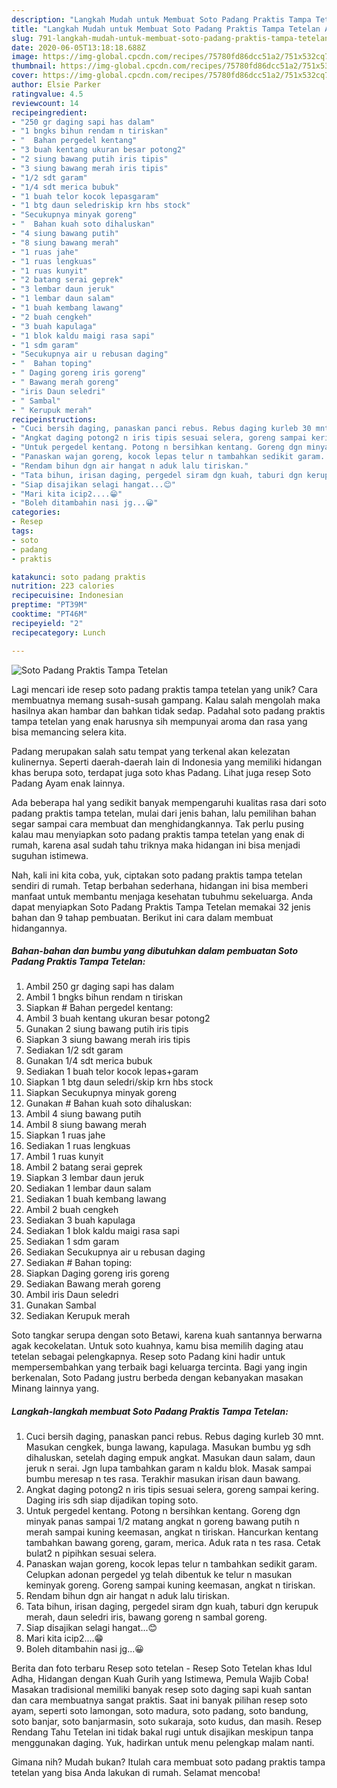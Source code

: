 ```yaml
---
description: "Langkah Mudah untuk Membuat Soto Padang Praktis Tampa Tetelan Anti Gagal"
title: "Langkah Mudah untuk Membuat Soto Padang Praktis Tampa Tetelan Anti Gagal"
slug: 791-langkah-mudah-untuk-membuat-soto-padang-praktis-tampa-tetelan-anti-gagal
date: 2020-06-05T13:18:18.688Z
image: https://img-global.cpcdn.com/recipes/75780fd86dcc51a2/751x532cq70/soto-padang-praktis-tampa-tetelan-foto-resep-utama.jpg
thumbnail: https://img-global.cpcdn.com/recipes/75780fd86dcc51a2/751x532cq70/soto-padang-praktis-tampa-tetelan-foto-resep-utama.jpg
cover: https://img-global.cpcdn.com/recipes/75780fd86dcc51a2/751x532cq70/soto-padang-praktis-tampa-tetelan-foto-resep-utama.jpg
author: Elsie Parker
ratingvalue: 4.5
reviewcount: 14
recipeingredient:
- "250 gr daging sapi has dalam"
- "1 bngks bihun rendam n tiriskan"
- "  Bahan pergedel kentang"
- "3 buah kentang ukuran besar potong2"
- "2 siung bawang putih iris tipis"
- "3 siung bawang merah iris tipis"
- "1/2 sdt garam"
- "1/4 sdt merica bubuk"
- "1 buah telor kocok lepasgaram"
- "1 btg daun seledriskip krn hbs stock"
- "Secukupnya minyak goreng"
- "  Bahan kuah soto dihaluskan"
- "4 siung bawang putih"
- "8 siung bawang merah"
- "1 ruas jahe"
- "1 ruas lengkuas"
- "1 ruas kunyit"
- "2 batang serai geprek"
- "3 lembar daun jeruk"
- "1 lembar daun salam"
- "1 buah kembang lawang"
- "2 buah cengkeh"
- "3 buah kapulaga"
- "1 blok kaldu maigi rasa sapi"
- "1 sdm garam"
- "Secukupnya air u rebusan daging"
- "  Bahan toping"
- " Daging goreng iris goreng"
- " Bawang merah goreng"
- "iris Daun seledri"
- " Sambal"
- " Kerupuk merah"
recipeinstructions:
- "Cuci bersih daging, panaskan panci rebus. Rebus daging kurleb 30 mnt. Masukan cengkek, bunga lawang, kapulaga. Masukan bumbu yg sdh dihaluskan, setelah daging empuk angkat. Masukan daun salam, daun jeruk n serai. Jgn lupa tambahkan garam n kaldu blok. Masak sampai bumbu meresap n tes rasa. Terakhir masukan irisan daun bawang."
- "Angkat daging potong2 n iris tipis sesuai selera, goreng sampai kering. Daging iris sdh siap dijadikan toping soto."
- "Untuk pergedel kentang. Potong n bersihkan kentang. Goreng dgn minyak panas sampai 1/2 matang angkat n goreng bawang putih n merah sampai kuning keemasan, angkat n tiriskan. Hancurkan kentang tambahkan bawang goreng, garam, merica. Aduk rata n tes rasa. Cetak bulat2 n pipihkan sesuai selera."
- "Panaskan wajan goreng, kocok lepas telur n tambahkan sedikit garam. Celupkan adonan pergedel yg telah dibentuk ke telur n masukan keminyak goreng. Goreng sampai kuning keemasan, angkat n tiriskan."
- "Rendam bihun dgn air hangat n aduk lalu tiriskan."
- "Tata bihun, irisan daging, pergedel siram dgn kuah, taburi dgn kerupuk merah, daun seledri iris, bawang goreng n sambal goreng."
- "Siap disajikan selagi hangat...😊"
- "Mari kita icip2....😁"
- "Boleh ditambahin nasi jg...😀"
categories:
- Resep
tags:
- soto
- padang
- praktis

katakunci: soto padang praktis 
nutrition: 223 calories
recipecuisine: Indonesian
preptime: "PT39M"
cooktime: "PT46M"
recipeyield: "2"
recipecategory: Lunch

---
```



![Soto Padang Praktis Tampa Tetelan](https://img-global.cpcdn.com/recipes/75780fd86dcc51a2/751x532cq70/soto-padang-praktis-tampa-tetelan-foto-resep-utama.jpg)

Lagi mencari ide resep soto padang praktis tampa tetelan yang unik? Cara membuatnya memang susah-susah gampang. Kalau salah mengolah maka hasilnya akan hambar dan bahkan tidak sedap. Padahal soto padang praktis tampa tetelan yang enak harusnya sih mempunyai aroma dan rasa yang bisa memancing selera kita.

Padang merupakan salah satu tempat yang terkenal akan kelezatan kulinernya. Seperti daerah-daerah lain di Indonesia yang memiliki hidangan khas berupa soto, terdapat juga soto khas Padang. Lihat juga resep Soto Padang Ayam enak lainnya.

Ada beberapa hal yang sedikit banyak mempengaruhi kualitas rasa dari soto padang praktis tampa tetelan, mulai dari jenis bahan, lalu pemilihan bahan segar sampai cara membuat dan menghidangkannya. Tak perlu pusing kalau mau menyiapkan soto padang praktis tampa tetelan yang enak di rumah, karena asal sudah tahu triknya maka hidangan ini bisa menjadi suguhan istimewa.


Nah, kali ini kita coba, yuk, ciptakan soto padang praktis tampa tetelan sendiri di rumah. Tetap berbahan sederhana, hidangan ini bisa memberi manfaat untuk membantu menjaga kesehatan tubuhmu sekeluarga. Anda dapat menyiapkan Soto Padang Praktis Tampa Tetelan memakai 32 jenis bahan dan 9 tahap pembuatan. Berikut ini cara dalam membuat hidangannya.

<!--inarticleads1-->

##### Bahan-bahan dan bumbu yang dibutuhkan dalam pembuatan Soto Padang Praktis Tampa Tetelan:

1. Ambil 250 gr daging sapi has dalam
1. Ambil 1 bngks bihun rendam n tiriskan
1. Siapkan  # Bahan pergedel kentang:
1. Ambil 3 buah kentang ukuran besar potong2
1. Gunakan 2 siung bawang putih iris tipis
1. Siapkan 3 siung bawang merah iris tipis
1. Sediakan 1/2 sdt garam
1. Gunakan 1/4 sdt merica bubuk
1. Sediakan 1 buah telor kocok lepas+garam
1. Siapkan 1 btg daun seledri/skip krn hbs stock
1. Siapkan Secukupnya minyak goreng
1. Gunakan  # Bahan kuah soto dihaluskan:
1. Ambil 4 siung bawang putih
1. Ambil 8 siung bawang merah
1. Siapkan 1 ruas jahe
1. Sediakan 1 ruas lengkuas
1. Ambil 1 ruas kunyit
1. Ambil 2 batang serai geprek
1. Siapkan 3 lembar daun jeruk
1. Sediakan 1 lembar daun salam
1. Sediakan 1 buah kembang lawang
1. Ambil 2 buah cengkeh
1. Sediakan 3 buah kapulaga
1. Sediakan 1 blok kaldu maigi rasa sapi
1. Sediakan 1 sdm garam
1. Sediakan Secukupnya air u rebusan daging
1. Sediakan  # Bahan toping:
1. Siapkan  Daging goreng iris goreng
1. Sediakan  Bawang merah goreng
1. Ambil iris Daun seledri
1. Gunakan  Sambal
1. Sediakan  Kerupuk merah


Soto tangkar serupa dengan soto Betawi, karena kuah santannya berwarna agak kecokelatan. Untuk soto kuahnya, kamu bisa memilih daging atau tetelan sebagai pelengkapnya. Resep soto Padang kini hadir untuk mempersembahkan yang terbaik bagi keluarga tercinta. Bagi yang ingin berkenalan, Soto Padang justru berbeda dengan kebanyakan masakan Minang lainnya yang. 

<!--inarticleads2-->

##### Langkah-langkah membuat Soto Padang Praktis Tampa Tetelan:

1. Cuci bersih daging, panaskan panci rebus. Rebus daging kurleb 30 mnt. Masukan cengkek, bunga lawang, kapulaga. Masukan bumbu yg sdh dihaluskan, setelah daging empuk angkat. Masukan daun salam, daun jeruk n serai. Jgn lupa tambahkan garam n kaldu blok. Masak sampai bumbu meresap n tes rasa. Terakhir masukan irisan daun bawang.
1. Angkat daging potong2 n iris tipis sesuai selera, goreng sampai kering. Daging iris sdh siap dijadikan toping soto.
1. Untuk pergedel kentang. Potong n bersihkan kentang. Goreng dgn minyak panas sampai 1/2 matang angkat n goreng bawang putih n merah sampai kuning keemasan, angkat n tiriskan. Hancurkan kentang tambahkan bawang goreng, garam, merica. Aduk rata n tes rasa. Cetak bulat2 n pipihkan sesuai selera.
1. Panaskan wajan goreng, kocok lepas telur n tambahkan sedikit garam. Celupkan adonan pergedel yg telah dibentuk ke telur n masukan keminyak goreng. Goreng sampai kuning keemasan, angkat n tiriskan.
1. Rendam bihun dgn air hangat n aduk lalu tiriskan.
1. Tata bihun, irisan daging, pergedel siram dgn kuah, taburi dgn kerupuk merah, daun seledri iris, bawang goreng n sambal goreng.
1. Siap disajikan selagi hangat...😊
1. Mari kita icip2....😁
1. Boleh ditambahin nasi jg...😀


Berita dan foto terbaru Resep soto tetelan - Resep Soto Tetelan khas Idul Adha, Hidangan dengan Kuah Gurih yang Istimewa, Pemula Wajib Coba! Masakan tradisional memiliki banyak resep soto daging sapi kuah santan dan cara membuatnya sangat praktis. Saat ini banyak pilihan resep soto ayam, seperti soto lamongan, soto madura, soto padang, soto bandung, soto banjar, soto banjarmasin, soto sukaraja, soto kudus, dan masih. Resep Rendang Tahu Tetelan ini tidak bakal rugi untuk disajikan meskipun tanpa menggunakan daging. Yuk, hadirkan untuk menu pelengkap malam nanti. 

Gimana nih? Mudah bukan? Itulah cara membuat soto padang praktis tampa tetelan yang bisa Anda lakukan di rumah. Selamat mencoba!
